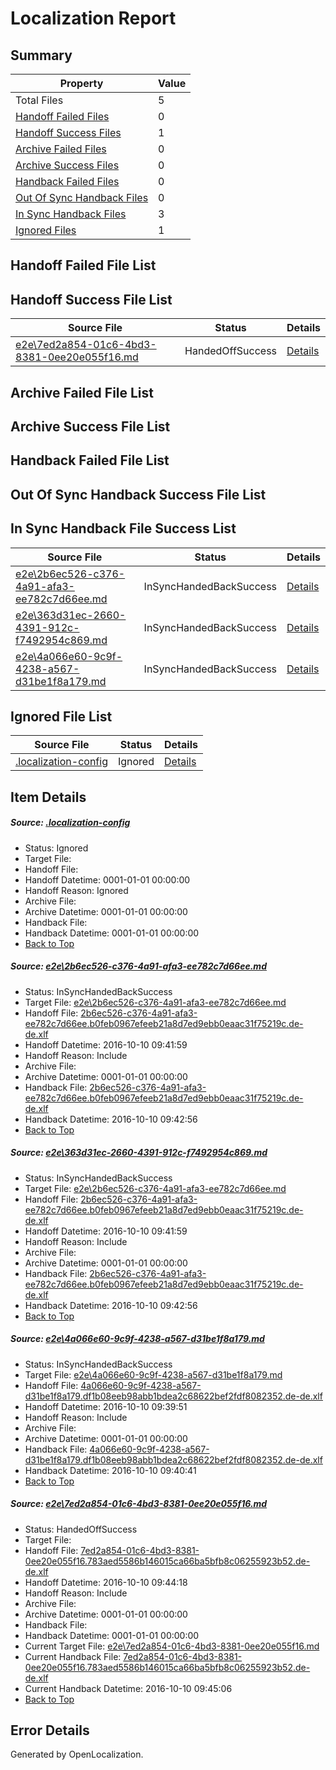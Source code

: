 # <a name='report-top'></a> Localization Report

## Summary
 Property | Value 
 -------- | ----- 
 Total Files | 5
[ Handoff Failed Files ](#handoff-failed-list)| 0
[ Handoff Success Files ](#handoff-success-list)| 1
[ Archive Failed Files ](#archive-failed-list)| 0
[ Archive Success Files ](#archive-success-list)| 0
[ Handback Failed Files ](#handback-failed-list)| 0
[ Out Of Sync Handback Files ](#outofsync-handback-success-list)| 0
[ In Sync Handback Files ](#insync-handback-success-list)| 3
[ Ignored Files ](#ignored-list)| 1

## <a name='handoff-failed-list'></a> Handoff Failed File List

## <a name='handoff-success-list'></a> Handoff Success File List
 Source File | Status | Details 
 ----------- | ------ | ------- 
 [e2e\7ed2a854-01c6-4bd3-8381-0ee20e055f16.md](https://github.com/OpenLocalizationTestOrg/ol-test0/blob/cd053cd7d2bd96be91366e4b2bd5775b6a824fac/e2e/7ed2a854-01c6-4bd3-8381-0ee20e055f16.md) | HandedOffSuccess | [Details](#245dbd7d34a99e771b3977656121b27d790f99ff4)

## <a name='archive-failed-list'></a> Archive Failed File List

## <a name='archive-success-list'></a> Archive Success File List

## <a name='handback-failed-list'></a> Handback Failed File List

## <a name='outofsync-handback-success-list'></a> Out Of Sync Handback Success File List

## <a name='insync-handback-success-list'></a> In Sync Handback File Success List
 Source File | Status | Details 
 ----------- | ------ | ------- 
 [e2e\2b6ec526-c376-4a91-afa3-ee782c7d66ee.md](https://github.com/OpenLocalizationTestOrg/ol-test0/blob/168d3bffa4d0f90cf88e9e1854397af940bae420/e2e/2b6ec526-c376-4a91-afa3-ee782c7d66ee.md) | InSyncHandedBackSuccess | [Details](#2888f681f5170923b7e000a76ac2cefe348905f51)
 [e2e\363d31ec-2660-4391-912c-f7492954c869.md](https://github.com/OpenLocalizationTestOrg/ol-test0/blob/cd053cd7d2bd96be91366e4b2bd5775b6a824fac/e2e/363d31ec-2660-4391-912c-f7492954c869.md) | InSyncHandedBackSuccess | [Details](#2888f681f5170923b7e000a76ac2cefe348905f52)
 [e2e\4a066e60-9c9f-4238-a567-d31be1f8a179.md](https://github.com/OpenLocalizationTestOrg/ol-test0/blob/9108888bc8dd83f0e9b793e8b2ab49342be8b2af/e2e/4a066e60-9c9f-4238-a567-d31be1f8a179.md) | InSyncHandedBackSuccess | [Details](#07d2820f998ed6b97744e3094912d70e92e38cd83)

## <a name='ignored-list'></a> Ignored File List
 Source File | Status | Details 
 ----------- | ------ | ------- 
 [.localization-config](https://github.com/OpenLocalizationTestOrg/ol-test0/blob/cd053cd7d2bd96be91366e4b2bd5775b6a824fac/.localization-config) | Ignored | [Details](#c268a05ecaa7ec85942ed632c29928ee5bd6da8d0)

## Item Details
##### <a name='c268a05ecaa7ec85942ed632c29928ee5bd6da8d0'></a> Source: [.localization-config](https://github.com/OpenLocalizationTestOrg/ol-test0/blob/cd053cd7d2bd96be91366e4b2bd5775b6a824fac/.localization-config)
* Status: Ignored
* Target File: 
* Handoff File: 
* Handoff Datetime: 0001-01-01 00:00:00
* Handoff Reason: Ignored
* Archive File: 
* Archive Datetime: 0001-01-01 00:00:00
* Handback File: 
* Handback Datetime: 0001-01-01 00:00:00
* [Back to Top](#report-top)

##### <a name='2888f681f5170923b7e000a76ac2cefe348905f51'></a> Source: [e2e\2b6ec526-c376-4a91-afa3-ee782c7d66ee.md](https://github.com/OpenLocalizationTestOrg/ol-test0/blob/168d3bffa4d0f90cf88e9e1854397af940bae420/e2e/2b6ec526-c376-4a91-afa3-ee782c7d66ee.md)
* Status: InSyncHandedBackSuccess
* Target File: [e2e\2b6ec526-c376-4a91-afa3-ee782c7d66ee.md](https://github.com/OpenLocalizationTestOrg/ol-test0-dede/blob/9aacf9c89ae20633eef686ef768fe13e0d776538/e2e/2b6ec526-c376-4a91-afa3-ee782c7d66ee.md)
* Handoff File: [2b6ec526-c376-4a91-afa3-ee782c7d66ee.b0feb0967efeeb21a8d7ed9ebb0eaac31f75219c.de-de.xlf](https://github.com/OpenLocalizationTestOrg/ol-test0-handoff/blob/035592942efac8c15359520af3564f2b43c76ab6/ol-handoff/OpenLocalizationTestOrg/ol-test0-dede/qimu/ht/2b6ec526-c376-4a91-afa3-ee782c7d66ee.b0feb0967efeeb21a8d7ed9ebb0eaac31f75219c.de-de.xlf)
* Handoff Datetime: 2016-10-10 09:41:59
* Handoff Reason: Include
* Archive File: 
* Archive Datetime: 0001-01-01 00:00:00
* Handback File: [2b6ec526-c376-4a91-afa3-ee782c7d66ee.b0feb0967efeeb21a8d7ed9ebb0eaac31f75219c.de-de.xlf](https://github.com/OpenLocalizationTestOrg/ol-test0-handback/blob/872a88721c4bff52ca3b929f26ddb1189d846c14/ol-handback/OpenLocalizationTestOrg/ol-test0-dede/qimu/ht/2b6ec526-c376-4a91-afa3-ee782c7d66ee.b0feb0967efeeb21a8d7ed9ebb0eaac31f75219c.de-de.xlf)
* Handback Datetime: 2016-10-10 09:42:56
* [Back to Top](#report-top)

##### <a name='2888f681f5170923b7e000a76ac2cefe348905f52'></a> Source: [e2e\363d31ec-2660-4391-912c-f7492954c869.md](https://github.com/OpenLocalizationTestOrg/ol-test0/blob/cd053cd7d2bd96be91366e4b2bd5775b6a824fac/e2e/363d31ec-2660-4391-912c-f7492954c869.md)
* Status: InSyncHandedBackSuccess
* Target File: [e2e\2b6ec526-c376-4a91-afa3-ee782c7d66ee.md](https://github.com/OpenLocalizationTestOrg/ol-test0-dede/blob/9aacf9c89ae20633eef686ef768fe13e0d776538/e2e/2b6ec526-c376-4a91-afa3-ee782c7d66ee.md)
* Handoff File: [2b6ec526-c376-4a91-afa3-ee782c7d66ee.b0feb0967efeeb21a8d7ed9ebb0eaac31f75219c.de-de.xlf](https://github.com/OpenLocalizationTestOrg/ol-test0-handoff/blob/035592942efac8c15359520af3564f2b43c76ab6/ol-handoff/OpenLocalizationTestOrg/ol-test0-dede/qimu/ht/2b6ec526-c376-4a91-afa3-ee782c7d66ee.b0feb0967efeeb21a8d7ed9ebb0eaac31f75219c.de-de.xlf)
* Handoff Datetime: 2016-10-10 09:41:59
* Handoff Reason: Include
* Archive File: 
* Archive Datetime: 0001-01-01 00:00:00
* Handback File: [2b6ec526-c376-4a91-afa3-ee782c7d66ee.b0feb0967efeeb21a8d7ed9ebb0eaac31f75219c.de-de.xlf](https://github.com/OpenLocalizationTestOrg/ol-test0-handback/blob/872a88721c4bff52ca3b929f26ddb1189d846c14/ol-handback/OpenLocalizationTestOrg/ol-test0-dede/qimu/ht/2b6ec526-c376-4a91-afa3-ee782c7d66ee.b0feb0967efeeb21a8d7ed9ebb0eaac31f75219c.de-de.xlf)
* Handback Datetime: 2016-10-10 09:42:56
* [Back to Top](#report-top)

##### <a name='07d2820f998ed6b97744e3094912d70e92e38cd83'></a> Source: [e2e\4a066e60-9c9f-4238-a567-d31be1f8a179.md](https://github.com/OpenLocalizationTestOrg/ol-test0/blob/9108888bc8dd83f0e9b793e8b2ab49342be8b2af/e2e/4a066e60-9c9f-4238-a567-d31be1f8a179.md)
* Status: InSyncHandedBackSuccess
* Target File: [e2e\4a066e60-9c9f-4238-a567-d31be1f8a179.md](https://github.com/OpenLocalizationTestOrg/ol-test0-dede/blob/1e4e45d47d50a6ea980ac686370c77bf5eee4ab7/e2e/4a066e60-9c9f-4238-a567-d31be1f8a179.md)
* Handoff File: [4a066e60-9c9f-4238-a567-d31be1f8a179.df1b08eeb98abb1bdea2c68622bef2fdf8082352.de-de.xlf](https://github.com/OpenLocalizationTestOrg/ol-test0-handoff/blob/7149b2f0d643793aae74a793df0a1086397d4d8c/ol-handoff/OpenLocalizationTestOrg/ol-test0-dede/qimu/ht/4a066e60-9c9f-4238-a567-d31be1f8a179.df1b08eeb98abb1bdea2c68622bef2fdf8082352.de-de.xlf)
* Handoff Datetime: 2016-10-10 09:39:51
* Handoff Reason: Include
* Archive File: 
* Archive Datetime: 0001-01-01 00:00:00
* Handback File: [4a066e60-9c9f-4238-a567-d31be1f8a179.df1b08eeb98abb1bdea2c68622bef2fdf8082352.de-de.xlf](https://github.com/OpenLocalizationTestOrg/ol-test0-handback/blob/20969738e27cd40c22d9347d502cd6f1a5624d93/ol-handback/OpenLocalizationTestOrg/ol-test0-dede/qimu/ht/4a066e60-9c9f-4238-a567-d31be1f8a179.df1b08eeb98abb1bdea2c68622bef2fdf8082352.de-de.xlf)
* Handback Datetime: 2016-10-10 09:40:41
* [Back to Top](#report-top)

##### <a name='245dbd7d34a99e771b3977656121b27d790f99ff4'></a> Source: [e2e\7ed2a854-01c6-4bd3-8381-0ee20e055f16.md](https://github.com/OpenLocalizationTestOrg/ol-test0/blob/cd053cd7d2bd96be91366e4b2bd5775b6a824fac/e2e/7ed2a854-01c6-4bd3-8381-0ee20e055f16.md)
* Status: HandedOffSuccess
* Target File: 
* Handoff File: [7ed2a854-01c6-4bd3-8381-0ee20e055f16.783aed5586b146015ca66ba5bfb8c06255923b52.de-de.xlf](https://github.com/OpenLocalizationTestOrg/ol-test0-handoff/blob/cb879a495acdcf3fa96dbe9c1754e2b5723a3dfc/ol-handoff/OpenLocalizationTestOrg/ol-test0-dede/qimu/ht/7ed2a854-01c6-4bd3-8381-0ee20e055f16.783aed5586b146015ca66ba5bfb8c06255923b52.de-de.xlf)
* Handoff Datetime: 2016-10-10 09:44:18
* Handoff Reason: Include
* Archive File: 
* Archive Datetime: 0001-01-01 00:00:00
* Handback File: 
* Handback Datetime: 0001-01-01 00:00:00
* Current Target File: [e2e\7ed2a854-01c6-4bd3-8381-0ee20e055f16.md](https://github.com/OpenLocalizationTestOrg/ol-test0-dede/blob/1dadb4d0b2088e2df8025003652eda67bb27bcf8/e2e/7ed2a854-01c6-4bd3-8381-0ee20e055f16.md)
* Current Handback File: [7ed2a854-01c6-4bd3-8381-0ee20e055f16.783aed5586b146015ca66ba5bfb8c06255923b52.de-de.xlf](https://github.com/OpenLocalizationTestOrg/ol-test0-handback/blob/1770848fbbc2c80cb7ce503737d606c9cd43d678/ol-handback/OpenLocalizationTestOrg/ol-test0-dede/qimu/ht/7ed2a854-01c6-4bd3-8381-0ee20e055f16.783aed5586b146015ca66ba5bfb8c06255923b52.de-de.xlf)
* Current Handback Datetime: 2016-10-10 09:45:06
* [Back to Top](#report-top)


## Error Details

Generated by OpenLocalization.
